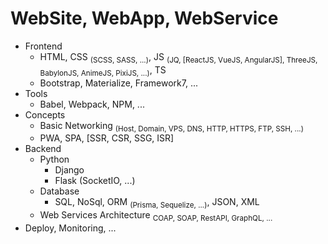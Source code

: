 # WebSite, WebApp, WebService
* Frontend
    * HTML, CSS <sub>(SCSS, SASS, ...)</sub>, JS <sub>(JQ, [ReactJS, VueJS, AngularJS], ThreeJS, BabylonJS, AnimeJS, PixiJS, ...)</sub>, TS
    * Bootstrap, Materialize, Framework7, ...
* Tools
    * Babel, Webpack, NPM, ...
* Concepts
    * Basic Networking <sub>(Host, Domain, VPS, DNS, HTTP, HTTPS, FTP, SSH, ...)</sub>
    * PWA, SPA, [SSR, CSR, SSG, ISR]
* Backend
    * Python
        * Django
        * Flask (SocketIO, ...)
    * Database
        * SQL, NoSql, ORM <sub>(Prisma, Sequelize, ...)</sub>, JSON, XML
    * Web Services Architecture <sub>COAP, SOAP, RestAPI, GraphQL, ...</sub>
* Deploy, Monitoring, ...
